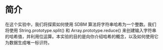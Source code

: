 # 简介

在这个实验中，我们将探索如何使用 SDBM 算法将字符串哈希为一个整数。我们将使用 String.prototype.split() 和 Array.prototype.reduce() 来创建输入字符串的哈希值，并利用位运算。本实验的目的是向你介绍哈希的概念，以及如何使用它为数据生成唯一标识符。
